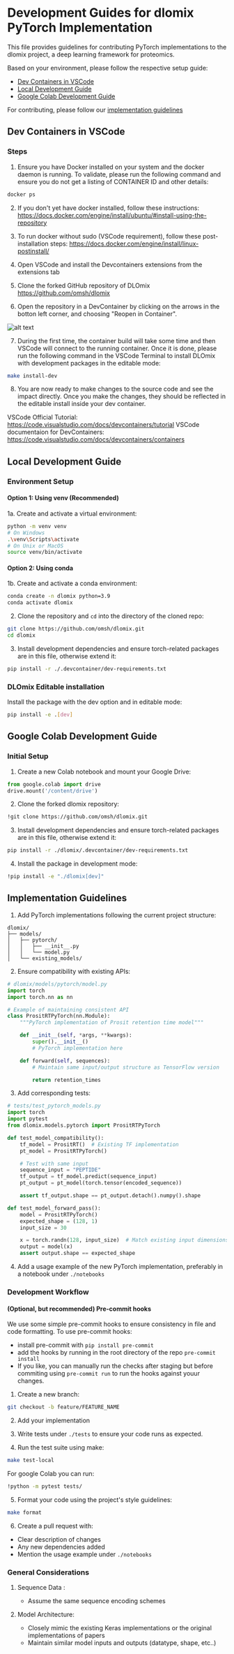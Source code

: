 # Development Guides for dlomix PyTorch Implementation

This file provides guidelines for contributing PyTorch implementations to the dlomix project, a deep learning framework for proteomics.

Based on your environment, please follow the respective setup guide:

- [Dev Containers in VSCode](#dev-containers-in-vscode)
- [Local Development Guide](#local-development-guide)
- [Google Colab Development Guide](#google-colab-development-guide)

For contributing, please follow our [implementation guidelines](#implementation-guidelines)


## Dev Containers in VSCode

### Steps

1. Ensure you have Docker installed on your system and the docker daemon is running. To validate, please run the following command and ensure you do not get a listing of CONTAINER ID and other details:
```bash
docker ps
```
2. If you don't yet have docker installed, follow these instructions: https://docs.docker.com/engine/install/ubuntu/#install-using-the-repository

3. To run docker without sudo (VSCode requirement), follow these post-installation steps: https://docs.docker.com/engine/install/linux-postinstall/

4. Open VSCode and install the Devcontainers extensions from the extensions tab

5. Clone the forked GitHub repository of DLOmix https://github.com/omsh/dlomix

6. Open the repository in a DevContainer by clicking on the arrows in the botton left corner, and choosing "Reopen in Container".

![alt text](vscode-screenshot.png)

7. During the first time, the container build will take some time and then VSCode will connect to the running container. Once it is done, please run the following command in the VSCode Terminal to install DLOmix with development packages in the editable mode:

```bash
make install-dev
```
8. You are now ready to make changes to the source code and see the impact directly. Once you make the changes, they should be reflected in the editable install inside your dev container.

VSCode Official Tutorial: https://code.visualstudio.com/docs/devcontainers/tutorial
VSCode documentaion for DevContainers: https://code.visualstudio.com/docs/devcontainers/containers


## Local Development Guide

### Environment Setup

#### Option 1: Using venv (Recommended)

1a. Create and activate a virtual environment:
```bash
python -m venv venv
# On Windows
.\venv\Scripts\activate
# On Unix or MacOS
source venv/bin/activate
```

#### Option 2: Using conda

1b. Create and activate a conda environment:
```bash
conda create -n dlomix python=3.9
conda activate dlomix
```

2. Clone the repository and `cd` into the directory of the cloned repo:
```bash
git clone https://github.com/omsh/dlomix.git
cd dlomix
```

3. Install development dependencies and ensure torch-related packages are in this file, otherwise extend it:
```bash
pip install -r ./.devcontainer/dev-requirements.txt
```

### DLOmix Editable installation

Install the package with the dev option and in editable mode:
```bash
pip install -e .[dev]
```


## Google Colab Development Guide

### Initial Setup

1. Create a new Colab notebook and mount your Google Drive:
```python
from google.colab import drive
drive.mount('/content/drive')
```

2. Clone the forked dlomix repository:
```bash
!git clone https://github.com/omsh/dlomix.git
```

3. Install development dependencies and ensure torch-related packages are in this file, otherwise extend it:
```bash
pip install -r ./dlomix/.devcontainer/dev-requirements.txt
```

4. Install the package in development mode:
```bash
!pip install -e "./dlomix[dev]"
```


## Implementation Guidelines

1. Add PyTorch implementations following the current project structure:
```
dlomix/
├── models/
│   ├── pytorch/
│   │   ├── __init__.py
│   │   └── model.py
│   └── existing_models/
```

2. Ensure compatibility with existing APIs:
```python
# dlomix/models/pytorch/model.py
import torch
import torch.nn as nn

# Example of maintaining consistent API
class PrositRTPyTorch(nn.Module):
    """PyTorch implementation of Prosit retention time model"""

    def __init__(self, *args, **kwargs):
        super().__init__()
        # PyTorch implementation here

    def forward(self, sequences):
        # Maintain same input/output structure as TensorFlow version

        return retention_times
```

3. Add corresponding tests:
```python
# tests/test_pytorch_models.py
import torch
import pytest
from dlomix.models.pytorch import PrositRTPyTorch

def test_model_compatibility():
    tf_model = PrositRT()  # Existing TF implementation
    pt_model = PrositRTPyTorch()

    # Test with same input
    sequence_input = "PEPTIDE"
    tf_output = tf_model.predict(sequence_input)
    pt_output = pt_model(torch.tensor(encoded_sequence))

    assert tf_output.shape == pt_output.detach().numpy().shape

def test_model_forward_pass():
    model = PrositRTPyTorch()
    expected_shape = (128, 1)
    input_size = 30

    x = torch.randn(128, input_size)  # Match existing input dimensions
    output = model(x)
    assert output.shape == expected_shape
```

4. Add a usage example of the new PyTorch implementation, preferably in a notebook under `./notebooks`


### Development Workflow

#### (Optional, but recommended) Pre-commit hooks
We use some simple pre-commit hooks to ensure consistency in file and code formatting. To use pre-commit hooks:
- install pre-commit with `pip install pre-commit`
- add the hooks by running in the root directory of the repo `pre-commit install`
- If you like, you can manually run the checks after staging but before commiting using `pre-commit run` to run the hooks against youur changes.

1. Create a new branch:
```bash
git checkout -b feature/FEATURE_NAME
```

2. Add your implementation

3. Write tests under `./tests` to ensure your code runs as expected.

4. Run the test suite using make:
```bash
make test-local
```

For google Colab you can run:
```bash
!python -m pytest tests/
```

5. Format your code using the project's style guidelines:
```bash
make format
```

6. Create a pull request with:
- Clear description of changes
- Any new dependencies added
- Mention the usage example under `./notebooks`


### General Considerations

1. Sequence Data :
   - Assume the same sequence encoding schemes

2. Model Architecture:
   - Closely mimic the existing Keras implementations or the original implementations of papers
   - Maintain similar model inputs and outputs (datatype, shape, etc..)

